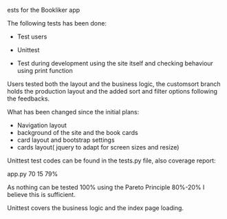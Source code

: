 ests for the Bookliker app

The following tests has been done:

- Test users

- Unittest
- Test during development using the site itself and checking behaviour using print function

Users tested both the layout and the business logic, the customsort branch holds the production layout and the added sort and filter options following the feedbacks.

What has been changed since the initial plans:

- Navigation layout
- background of the site and the book cards
- card layout and bootstrap settings
- cards layout( jquery to adapt for screen sizes and resize)



Unittest test codes can be found in the tests.py file, also coverage report:

app.py                                                                                           70     15    79%

As nothing can be tested 100% using the Pareto Principle 80%-20% I believe this is sufficient.

Unittest covers the business logic and the index page loading.

